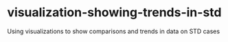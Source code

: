 # visualization-showing-trends-in-std
Using visualizations to show comparisons and trends in data on STD cases 
